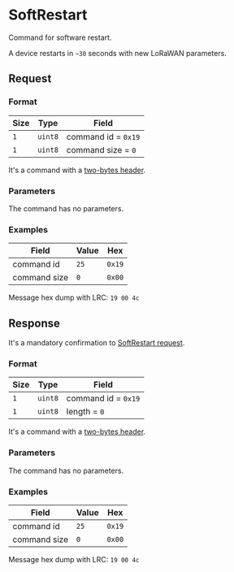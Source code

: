 # SoftRestart

Command for software restart.

A device restarts in `~30` seconds with new LoRaWAN parameters.


## Request

### Format

| Size | Type    | Field               |
| ---- | ------- | ------------------- |
| `1`  | `uint8` | command id = `0x19` |
| `1`  | `uint8` | command size = `0`  |

It's a command with a [two-bytes header](../message.md#command-with-a-two-bytes-header).

### Parameters

The command has no parameters.

### Examples

| Field        | Value | Hex    |
| ------------ | ----- | ------ |
| command id   | `25`  | `0x19` |
| command size | `0`   | `0x00` |

Message hex dump with LRC: `19 00 4c`


## Response

It's a mandatory confirmation to [SoftRestart request](./SoftRestart.md#request).

### Format

| Size | Type    | Field               |
| ---- | ------- | ------------------- |
| `1`  | `uint8` | command id = `0x19` |
| `1`  | `uint8` | length = `0`        |

It's a command with a [two-bytes header](../message.md#command-with-a-two-bytes-header).

### Parameters

The command has no parameters.

### Examples

| Field        | Value | Hex    |
| ------------ | ----- | ------ |
| command id   | `25`  | `0x19` |
| command size | `0`   | `0x00` |

Message hex dump with LRC: `19 00 4c`
